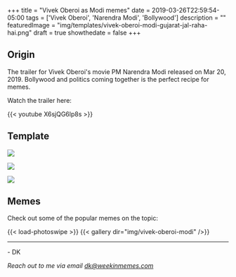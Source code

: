 +++
title = "Vivek Oberoi as Modi memes"
date = 2019-03-26T22:59:54-05:00
tags = ['Vivek Oberoi', 'Narendra Modi', 'Bollywood']
description = ""
featuredImage = "img/templates/vivek-oberoi-modi-gujarat-jal-raha-hai.png"
draft = true
showthedate = false
+++

## Origin
The trailer for Vivek Oberoi's movie PM Narendra Modi released on Mar 20, 2019. Bollywood and politics coming together is the perfect recipe for memes.
<!--more-->

Watch the trailer here:

{{< youtube X6sjQG6lp8s >}}

## Template

![](img/templates/vivek-oberoi-modi-badla.png)

![](img/templates/vivek-oberoi-modi-gujarat-jal-raha-hai.png)

![](img/templates/vivek-oberoi-modi-hindustani.png)

## Memes

Check out some of the popular memes on the topic:

{{< load-photoswipe >}}
{{< gallery dir="img/vivek-oberoi-modi" />}}

---
\- DK

*Reach out to me via email dk@weekinmemes.com*